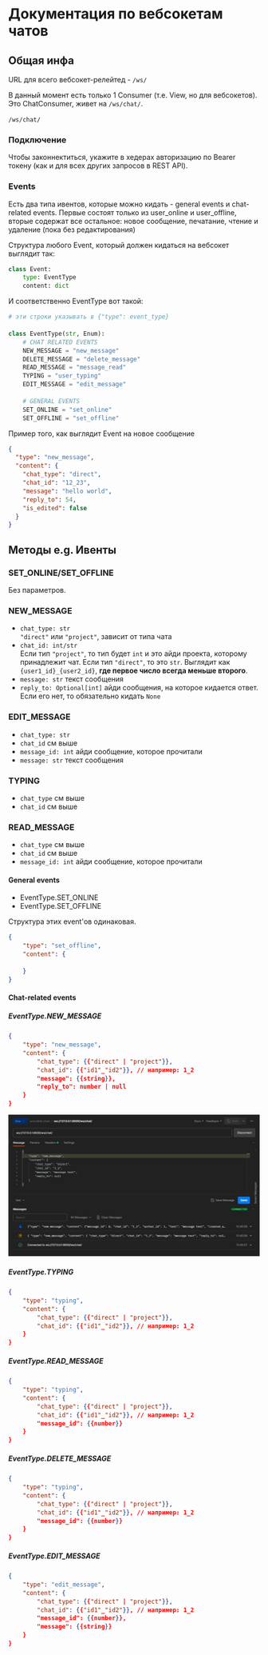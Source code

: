# Документация по вебсокетам чатов

## Общая инфа
URL для всего вебсокет-релейтед - `/ws/`

В данный момент есть только 1 Consumer (т.е. View, но для вебсокетов). Это ChatConsumer, живет на `/ws/chat/`.

`/ws/chat/`

### Подключение
Чтобы законнектиться, укажите в хедерах авторизацию по Bearer токену (как и для всех других запросов в REST API).

### Events
Есть два типа ивентов, которые можно кидать - general events и chat-related events. Первые состоят только из user_online и user_offline, вторые содержат все остальное: новое сообщение, печатание, чтение и удаление (пока без редактирования)

Структура любого Event, который должен кидаться на вебсокет выглядит так:
```py
class Event:
    type: EventType
    content: dict
```
И соответственно EventType вот такой:
```py
# эти строки указывать в {"type": event_type}

class EventType(str, Enum):
    # CHAT RELATED EVENTS
    NEW_MESSAGE = "new_message"
    DELETE_MESSAGE = "delete_message"
    READ_MESSAGE = "message_read"
    TYPING = "user_typing"
    EDIT_MESSAGE = "edit_message"

    # GENERAL EVENTS
    SET_ONLINE = "set_online"
    SET_OFFLINE = "set_offline"
```
Пример того, как выглядит Event на новое сообщение
```json
{
  "type": "new_message",
  "content": {
    "chat_type": "direct",
    "chat_id": "12_23",
    "message": "hello world",
    "reply_to": 54,
    "is_edited": false
  }
}
```

## Методы e.g. Ивенты

### SET_ONLINE/SET_OFFLINE
Без параметров.

### NEW_MESSAGE
- `chat_type: str`\
`"direct"` или `"project"`, зависит от типа чата
- `chat_id: int/str`\
Если тип `"project"`, то тип будет `int` и это айди проекта, которому принадлежит чат. Если тип `"direct"`, то это `str`. Выглядит как `{user1_id}_{user2_id}`, **где первое число всегда меньше второго**.
- `message: str` текст сообщения
- `reply_to: Optional[int]` айди сообщения, на которое кидается ответ. Если его нет, то обязательно кидать `None`

### EDIT_MESSAGE
- `chat_type: str`
- `chat_id` см выше
- `message_id: int` айди сообщение, которое прочитали
- `message: str` текст сообщения

### TYPING
- `chat_type` см выше
- `chat_id` см выше

### READ_MESSAGE
- `chat_type` см выше
- `chat_id` см выше
- `message_id: int` айди сообщение, которое прочитали

#### General events

- EventType.SET_ONLINE
- EventType.SET_OFFLINE

Структура этих event'ов одинаковая. 

```json
{
	"type": "set_offline",
	"content": {
		
	}
}
```

#### Chat-related events

##### EventType.NEW_MESSAGE

```json
{
	"type": "new_message",
	"content": {
		"chat_type": {{"direct" | "project"}},
		"chat_id": {{"id1"_"id2"}}, // например: 1_2
		"message": {{string}},
		"reply_to": number | null
	}
}
```

![New message event](img/event_new_message.png "New message event")

##### EventType.TYPING

```json
{
	"type": "typing",
	"content": {
		"chat_type": {{"direct" | "project"}},
		"chat_id": {{"id1"_"id2"}}, // например: 1_2
	}
}
```

##### EventType.READ_MESSAGE

```json
{
	"type": "typing",
	"content": {
		"chat_type": {{"direct" | "project"}},
		"chat_id": {{"id1"_"id2"}}, // например: 1_2
		"message_id": {{number}}
	}
}
```

##### EventType.DELETE_MESSAGE

```json
{
	"type": "typing",
	"content": {
		"chat_type": {{"direct" | "project"}},
		"chat_id": {{"id1"_"id2"}}, // например: 1_2
		"message_id": {{number}}
	}
}
```

##### EventType.EDIT_MESSAGE

```json
{
	"type": "edit_message",
	"content": {
		"chat_type": {{"direct" | "project"}},
		"chat_id": {{"id1"_"id2"}}, // например: 1_2
		"message_id": {{number}},
		"message": {{string}}
	}
}
```
